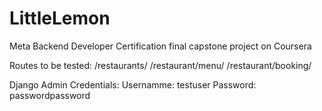 # LittleLemon
Meta Backend Developer Certification final capstone project on Coursera

Routes to be tested:
/restaurants/
/restaurant/menu/
/restaurant/booking/

Django Admin Credentials:
Usernamme: testuser
Password: passwordpassword
